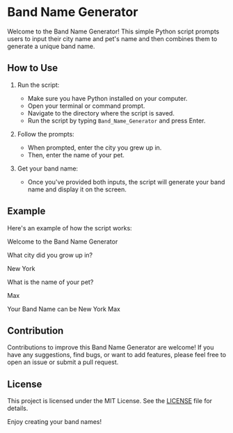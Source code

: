 # Band Name Generator

Welcome to the Band Name Generator! This simple Python script prompts users to input their city name and pet's name and then combines them to generate a unique band name.

## How to Use

1. Run the script: 
   - Make sure you have Python installed on your computer.
   - Open your terminal or command prompt.
   - Navigate to the directory where the script is saved.
   - Run the script by typing `Band_Name_Generator` and press Enter.

2. Follow the prompts:
   - When prompted, enter the city you grew up in.
   - Then, enter the name of your pet.

3. Get your band name:
   - Once you've provided both inputs, the script will generate your band name and display it on the screen.

## Example

Here's an example of how the script works:

Welcome to the Band Name Generator

What city did you grow up in?

New York

What is the name of your pet?

Max

Your Band Name can be New York Max


## Contribution

Contributions to improve this Band Name Generator are welcome! If you have any suggestions, find bugs, or want to add features, please feel free to open an issue or submit a pull request.

## License

This project is licensed under the MIT License. See the [LICENSE](LICENSE) file for details.

Enjoy creating your band names!



